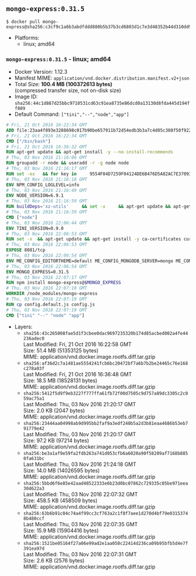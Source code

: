 ## `mongo-express:0.31.5`

```console
$ docker pull mongo-express@sha256:c3cf9c1a6b3abdfddd880b5b37b3cd6803d1c7e3d48352b44d310dd9bea5ffe9
```

-	Platforms:
	-	linux; amd64

### `mongo-express:0.31.5` - linux; amd64

-	Docker Version: 1.12.3
-	Manifest MIME: `application/vnd.docker.distribution.manifest.v2+json`
-	Total Size: **100.4 MB (100372613 bytes)**  
	(compressed transfer size, not on-disk size)
-	Image ID: `sha256:44c1d887d25bbc9710531cd63c91ea8735e86dcd0a13130d8fda445d194ff809`
-	Default Command: `["tini","--","node","app"]`

```dockerfile
# Fri, 21 Oct 2016 16:22:34 GMT
ADD file:23aa4f893e3288698c017b90be657911b72d54edb3b3a7c4d05c308f50f9228f in / 
# Fri, 21 Oct 2016 16:22:34 GMT
CMD ["/bin/bash"]
# Fri, 21 Oct 2016 16:36:32 GMT
RUN apt-get update && apt-get install -y --no-install-recommends 		ca-certificates 		curl 		wget 	&& rm -rf /var/lib/apt/lists/*
# Thu, 03 Nov 2016 21:16:06 GMT
RUN groupadd -r node && useradd -r -g node node
# Thu, 03 Nov 2016 21:16:17 GMT
RUN set -ex   && for key in     9554F04D7259F04124DE6B476D5A82AC7E37093B     94AE36675C464D64BAFA68DD7434390BDBE9B9C5     0034A06D9D9B0064CE8ADF6BF1747F4AD2306D93     FD3A5288F042B6850C66B31F09FE44734EB7990E     71DCFD284A79C3B38668286BC97EC7A07EDE3FC1     DD8F2338BAE7501E3DD5AC78C273792F7D83545D     B9AE9905FFD7803F25714661B63B535A4C206CA9     C4F0DFFF4E8C1A8236409D08E73BC641CC11F4C8   ; do     gpg --keyserver ha.pool.sks-keyservers.net --recv-keys "$key";   done
# Thu, 03 Nov 2016 21:16:18 GMT
ENV NPM_CONFIG_LOGLEVEL=info
# Thu, 03 Nov 2016 21:16:49 GMT
ENV NODE_VERSION=6.9.1
# Thu, 03 Nov 2016 21:16:59 GMT
RUN buildDeps='xz-utils'     && set -x     && apt-get update && apt-get install -y $buildDeps --no-install-recommends     && rm -rf /var/lib/apt/lists/*     && curl -SLO "https://nodejs.org/dist/v$NODE_VERSION/node-v$NODE_VERSION-linux-x64.tar.xz"     && curl -SLO "https://nodejs.org/dist/v$NODE_VERSION/SHASUMS256.txt.asc"     && gpg --batch --decrypt --output SHASUMS256.txt SHASUMS256.txt.asc     && grep " node-v$NODE_VERSION-linux-x64.tar.xz\$" SHASUMS256.txt | sha256sum -c -     && tar -xJf "node-v$NODE_VERSION-linux-x64.tar.xz" -C /usr/local --strip-components=1     && rm "node-v$NODE_VERSION-linux-x64.tar.xz" SHASUMS256.txt.asc SHASUMS256.txt     && apt-get purge -y --auto-remove $buildDeps     && ln -s /usr/local/bin/node /usr/local/bin/nodejs
# Thu, 03 Nov 2016 21:16:59 GMT
CMD ["node"]
# Thu, 03 Nov 2016 22:06:44 GMT
ENV TINI_VERSION=0.9.0
# Thu, 03 Nov 2016 22:06:53 GMT
RUN set -x 	&& apt-get update && apt-get install -y ca-certificates curl 		--no-install-recommends 	&& curl -fSL "https://github.com/krallin/tini/releases/download/v${TINI_VERSION}/tini" -o /usr/local/bin/tini 	&& curl -fSL "https://github.com/krallin/tini/releases/download/v${TINI_VERSION}/tini.asc" -o /usr/local/bin/tini.asc 	&& export GNUPGHOME="$(mktemp -d)" 	&& gpg --keyserver ha.pool.sks-keyservers.net --recv-keys 6380DC428747F6C393FEACA59A84159D7001A4E5 	&& gpg --batch --verify /usr/local/bin/tini.asc /usr/local/bin/tini 	&& rm -r "$GNUPGHOME" /usr/local/bin/tini.asc 	&& chmod +x /usr/local/bin/tini 	&& tini -h 	&& apt-get purge --auto-remove -y ca-certificates curl 	&& rm -rf /var/lib/apt/lists/*
# Thu, 03 Nov 2016 22:06:53 GMT
EXPOSE 8081/tcp
# Thu, 03 Nov 2016 22:06:54 GMT
ENV ME_CONFIG_EDITORTHEME=default ME_CONFIG_MONGODB_SERVER=mongo ME_CONFIG_MONGODB_ENABLE_ADMIN=true ME_CONFIG_BASICAUTH_USERNAME= ME_CONFIG_BASICAUTH_PASSWORD= VCAP_APP_HOST=0.0.0.0
# Thu, 03 Nov 2016 22:06:54 GMT
ENV MONGO_EXPRESS=0.31.5
# Thu, 03 Nov 2016 22:07:17 GMT
RUN npm install mongo-express@$MONGO_EXPRESS
# Thu, 03 Nov 2016 22:07:18 GMT
WORKDIR /node_modules/mongo-express
# Thu, 03 Nov 2016 22:07:19 GMT
RUN cp config.default.js config.js
# Thu, 03 Nov 2016 22:07:19 GMT
CMD ["tini" "--" "node" "app"]
```

-	Layers:
	-	`sha256:43c265008fae5d1f3cbee0dac9697235320b174d85acbed002a4fe44236adec0`  
		Last Modified: Fri, 21 Oct 2016 16:22:58 GMT  
		Size: 51.4 MB (51353125 bytes)  
		MIME: application/vnd.docker.image.rootfs.diff.tar.gzip
	-	`sha256:af36d2c7a1481ae5554241fcb6bc20472bf7a6b7b2be24465c76e168c278a03f`  
		Last Modified: Fri, 21 Oct 2016 16:36:48 GMT  
		Size: 18.5 MB (18528131 bytes)  
		MIME: application/vnd.docker.image.rootfs.diff.tar.gzip
	-	`sha256:5412f5d9f9eb3227f777ffa61fb72f00d7505c9d757a89dc3305c2c059ac75a1`  
		Last Modified: Thu, 03 Nov 2016 21:20:17 GMT  
		Size: 2.0 KB (2047 bytes)  
		MIME: application/vnd.docker.image.rootfs.diff.tar.gzip
	-	`sha256:23444aa04998ab9d995bb2faf9a3edf240b5a2d3b81eaa4686b53eb791779e42`  
		Last Modified: Thu, 03 Nov 2016 21:20:17 GMT  
		Size: 97.2 KB (97214 bytes)  
		MIME: application/vnd.docker.image.rootfs.diff.tar.gzip
	-	`sha256:be3a1af9e59fa2fdb263a741d053cfb6a6020a90f58209af7168b8850fa631bc`  
		Last Modified: Thu, 03 Nov 2016 21:24:18 GMT  
		Size: 14.0 MB (14026595 bytes)  
		MIME: application/vnd.docker.image.rootfs.diff.tar.gzip
	-	`sha256:5bbd6f6e85e42aad48522333e6b23d0bc07862c729335c05be971eea30d622a3`  
		Last Modified: Thu, 03 Nov 2016 22:07:32 GMT  
		Size: 458.5 KB (458509 bytes)  
		MIME: application/vnd.docker.image.rootfs.diff.tar.gzip
	-	`sha256:63b6b91c04c74a4f99cc3cf763a2c1f8f7aee1d270d4bf79e03153748b480ccf`  
		Last Modified: Thu, 03 Nov 2016 22:07:35 GMT  
		Size: 15.9 MB (15904416 bytes)  
		MIME: application/vnd.docker.image.rootfs.diff.tar.gzip
	-	`sha256:1521be05164f27a06e99ad2e1aa050c22414d236ca09b95bfb5d4e7f391ea97d`  
		Last Modified: Thu, 03 Nov 2016 22:07:31 GMT  
		Size: 2.6 KB (2576 bytes)  
		MIME: application/vnd.docker.image.rootfs.diff.tar.gzip

